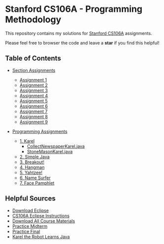 # Stanford CS106A - Programming Methodology
This repository contains my solutions for <a href="https://see.stanford.edu/Course/CS106A">Stanford CS106A</a> assignments.

Please feel free to browser the code and leave a **star** if you find this helpful!

## Table of Contents

- [Section Assignments](/SectionAssignments)
  - [Assignment 1](/SectionAssignments/Assignment1)
  - [Assignment 2](/SectionAssignments/Assignment2)
  - [Assignment 3](/SectionAssignments/Assignment3)
  - [Assignment 4](/SectionAssignments/Assignment4)
  - [Assignment 5](/SectionAssignments/Assignment5)
  - [Assignment 6](/SectionAssignments/Assignment6)
  - [Assignment 7](/SectionAssignments/Assignment7)
  - [Assignment 8](/SectionAssignments/Assignment8)
  - [Assignment 9](/SectionAssignments/Assignment9)
  
- [Programming Assignments](/ProgrammingAssignment)
  - [1. Karel](/ProgrammingAssignments/1.Karel)
    - [CollectNewspaperKarel.java](/ProgrammingAssignments/1.Karel/CollectNewspaperKarel.java)
    - [StoneMasonKarel.java](/ProgrammingAssignments/1.Karel/StoneMasonKarel.java)
  - [2. Simple Java](/ProgrammingAssignments/2.SimpleJava)
  - [3. Breakout!](/ProgrammingAssignments/3.Breakout!)
  - [4. Hangman](/ProgrammingAssignments/4.Hangman)
  - [5. Yahtzee!](/ProgrammingAssignments/5.Yahtzee!)
  - [6. Name Surfer](/ProgrammingAssignments/6.NameSurfer)
  - [7. Face Pamphlet](/ProgrammingAssignments/7.FacePamphlet)
  
  
## Helpful Sources
- <a href="https://www.eclipse.org/downloads/">Download Eclipse</a>
- <a href="https://web.stanford.edu/dept/cs_edu/eclipse/#configure">CS106A Eclipse Instructions</a>
- <a href="https://see.stanford.edu/materials/icspmcs106a/ProgrammingMethodologyAllMaterials.zip">Download All Course Materials</a>
- <a href="https://see.stanford.edu/materials/icspmcs106a/28-practice-midterm.pdf">Practice Midterm</a>
- <a href="https://see.stanford.edu/materials/icspmcs106a/46-practice-final-exam.pdf">Practice Final</a>
- <a href="http://web.stanford.edu/class/archive/cs/cs106a/cs106a.1146/textbook/karel-the-robot-learns-java.pdf">Karel the Robot Learns Java</a>
